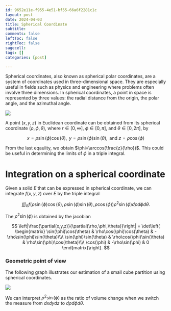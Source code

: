 ```yaml
---
id: 9652e11e-f955-4e51-bf55-66a6f2281c1c
layout: post
date: 2024-04-03
title: Spherical Coordinate
subtitle: 
comments: false
leftToc: false
rightToc: false
sagecell: 
tags: []
categories: [post]

---
```


Spherical coordinates, also known as spherical polar coordinates, are a system of coordinates used in three-dimensional space. They are especially useful in fields such as physics and engineering where problems often involve three dimensions. In spherical coordinates, a point in space is represented by three values: the radial distance from the origin, the polar angle, and the azimuthal angle.


![](https://prod-files-secure.s3.us-west-2.amazonaws.com/f3729b31-bf77-46d4-bbc6-78af90557bc4/2d8079fe-ddfe-4256-9118-667990d391a3/Untitled.png?X-Amz-Algorithm=AWS4-HMAC-SHA256&X-Amz-Content-Sha256=UNSIGNED-PAYLOAD&X-Amz-Credential=AKIAT73L2G45HZZMZUHI%2F20240404%2Fus-west-2%2Fs3%2Faws4_request&X-Amz-Date=20240404T050649Z&X-Amz-Expires=3600&X-Amz-Signature=86c33f58c5fd5e95a5eec0f4b279f65ae7edc11d25985841eb00532c21ebada7&X-Amz-SignedHeaders=host&x-id=GetObject)


A point $(x,y,z)$ in Euclidean coordinate can be obtained from its spherical coordinate $(\rho, \phi, \theta)$, where $r\in[0,\infty]$, $\phi\in[0,\pi]$, and $\theta\in[0,2\pi]$, by 


$$
x=\rho\sin(\phi)\cos(\theta),\text{ }y=\rho\sin(\phi)\sin(\theta),\text{ and }z=\rho\cos(\phi)
$$


From the last eqaulity, we obtain $\phi=\arccos(\frac{z}{\rho})$.  This could be useful in determining the limits of $\phi$ in a triple integral.


# Integration on a spherical coordinate


Given a solid $E$ that can be expressed in spherical coordinate, we can integrate $f(x,y,z)$ over $E$ by the triple integral


$$
\iiint_Ef(\rho\sin(\phi)\cos(\theta),\rho\sin(\phi)\sin(\theta),\rho\cos(\phi))\rho^2\sin(\phi)d\rho d\phi d\theta.
$$


The $\rho^2\sin(\phi)$ is obtained by the jacobian


$$
\left|\frac{\partial(x,y,z)}{\partial(\rho,\phi,\theta)}\right| = \det\left(
\begin{matrix}
\sin(\phi)\cos(\theta) & \rho\cos(\phi)\cos(\theta) & -\rho\sin(\phi)\sin(\theta)\\\\
\sin(\phi)\sin(\theta) & \rho\cos(\phi)\sin(\theta) & \rho\sin(\phi)\cos(\theta)\\\\
\cos(\phi) & -\rho\sin(\phi) & 0
\end{matrix}\right).
$$


### Geometric point of view


The following graph illustrates our estimation of a small cube partition using spherical coordinates.


![](https://prod-files-secure.s3.us-west-2.amazonaws.com/f3729b31-bf77-46d4-bbc6-78af90557bc4/29aa01f9-6047-4b2b-8da1-62518115c978/Untitled.png?X-Amz-Algorithm=AWS4-HMAC-SHA256&X-Amz-Content-Sha256=UNSIGNED-PAYLOAD&X-Amz-Credential=AKIAT73L2G45HZZMZUHI%2F20240404%2Fus-west-2%2Fs3%2Faws4_request&X-Amz-Date=20240404T050649Z&X-Amz-Expires=3600&X-Amz-Signature=c1ed7af94ed432c097c0de6b9d3b443897c8d9a374edc157e36b3bee44179f8d&X-Amz-SignedHeaders=host&x-id=GetObject)


We can interpret $\rho^2\sin(\phi)$ as the ratio of volume change when we switch the measure from $dxdydz$ to $d\rho d\phi d\theta$.

